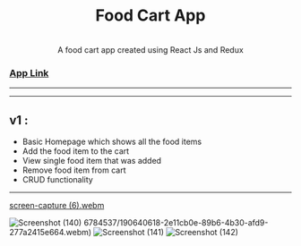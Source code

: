 <h1 align="center" font-weight: bold">Food Cart App</h1>

<p align="center"> 
<br/>A food cart app created using React Js and Redux </p>

<h3><a href='https://foodcartss.netlify.app/'>App Link</a></h3>

---

---

## v1 :

- Basic Homepage which shows all the food items
- Add the food item to the cart
- View single food item that was added
- Remove food item from cart
- CRUD functionality 

---



[screen-capture (6).webm](https://user-images.githubusercontent.com/76784537/190641641-ee688553-830c-4fcf-b317-c0af1ccfa758.webm)


![Screenshot (140)](https://user-images.githubusercontent.com/76784537/190640732-9e179685-2df9-4939-aabf-2f843a1284be.png)
6784537/190640618-2e11cb0e-89b6-4b30-afd9-277a2415e664.webm)
![Screenshot (141)](https://user-images.githubusercontent.com/76784537/190640753-ec9ba515-cf4a-4594-bd20-35d0b7097559.png)
![Screenshot (142)](https://user-images.githubusercontent.com/76784537/190640764-9ebad56d-18a8-4bf2-a29c-0af4c1497db0.png)
